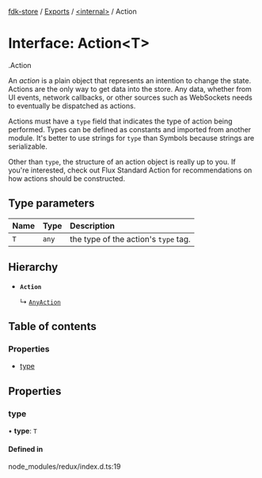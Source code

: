 [fdk-store](../README.md) / [Exports](../modules.md) / [<internal\>](../modules/internal_.md) / Action

# Interface: Action<T\>

[<internal>](../modules/internal_.md).Action

An *action* is a plain object that represents an intention to change the
state. Actions are the only way to get data into the store. Any data,
whether from UI events, network callbacks, or other sources such as
WebSockets needs to eventually be dispatched as actions.

Actions must have a `type` field that indicates the type of action being
performed. Types can be defined as constants and imported from another
module. It's better to use strings for `type` than Symbols because strings
are serializable.

Other than `type`, the structure of an action object is really up to you.
If you're interested, check out Flux Standard Action for recommendations on
how actions should be constructed.

## Type parameters

| Name | Type | Description |
| :------ | :------ | :------ |
| `T` | `any` | the type of the action's `type` tag. |

## Hierarchy

- **`Action`**

  ↳ [`AnyAction`](internal_.AnyAction.md)

## Table of contents

### Properties

- [type](internal_.Action.md#type)

## Properties

### type

• **type**: `T`

#### Defined in

node_modules/redux/index.d.ts:19
